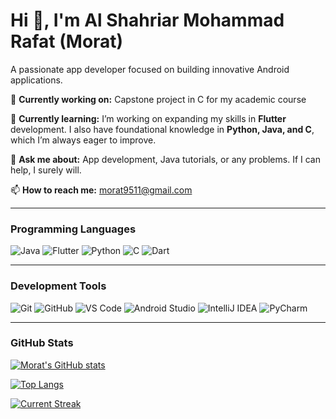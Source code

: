 # Hi 👋, I'm Al Shahriar Mohammad Rafat (Morat)  
A passionate app developer focused on building innovative Android applications.

🔭 **Currently working on:** Capstone project in C for my academic course

🌱 **Currently learning:** I’m working on expanding my skills in **Flutter** development. I also have foundational knowledge in **Python, Java, and C**, which I’m always eager to improve.

💬 **Ask me about:** App development, Java tutorials, or any problems. If I can help, I surely will.

📫 **How to reach me:** morat9511@gmail.com

---

### Programming Languages

![Java](https://img.shields.io/badge/Java-ED8B00?style=for-the-badge&logo=java&logoColor=white)
![Flutter](https://img.shields.io/badge/Flutter-02569B?style=for-the-badge&logo=flutter&logoColor=white)
![Python](https://img.shields.io/badge/Python-3776AB?style=for-the-badge&logo=python&logoColor=white)
![C](https://img.shields.io/badge/C-00599C?style=for-the-badge&logo=c&logoColor=white)
![Dart](https://img.shields.io/badge/Dart-00BFFF?style=for-the-badge&logo=dart&logoColor=white)

---

### Development Tools

![Git](https://img.shields.io/badge/Git-F05032?style=for-the-badge&logo=git&logoColor=white)
![GitHub](https://img.shields.io/badge/GitHub-100000?style=for-the-badge&logo=github&logoColor=white)
![VS Code](https://img.shields.io/badge/VS%20Code-0078d7?style=for-the-badge&logo=visual-studio-code&logoColor=white)
![Android Studio](https://img.shields.io/badge/Android%20Studio-3DDC84?style=for-the-badge&logo=android-studio&logoColor=white)
![IntelliJ IDEA](https://img.shields.io/badge/IntelliJ%20IDEA-000000?style=for-the-badge&logo=intellij-idea&logoColor=white)
![PyCharm](https://img.shields.io/badge/PyCharm-000000?style=for-the-badge&logo=pycharm&logoColor=white)

---

### GitHub Stats

[![Morat's GitHub stats](https://github-readme-stats.vercel.app/api?username=as-morat&show_icons=true&theme=radical)](https://github.com/as-morat)

[![Top Langs](https://github-readme-stats.vercel.app/api/top-langs/?username=as-morat&layout=compact&theme=radical)](https://github.com/as-morat)

[![Current Streak](https://github-readme-streak-stats.herokuapp.com/?user=as-morat&theme=radical)](https://github.com/as-morat)


<!---
as-morat/as-morat is a ✨ special ✨ repository because its `README.md` (this file) appears on your GitHub profile.
You can click the Preview link to take a look at your changes.
--->
